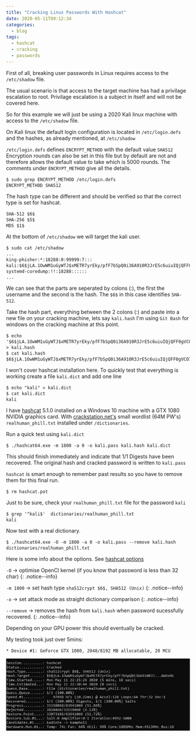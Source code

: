```yaml
---
title: "Cracking Linux Passwords With Hashcat"
date: 2020-05-11T09:12:34
categories:
  - blog
tags:
  - hashcat
  - cracking
  - passwords
---
```


First of all, breaking user passwords in Linux requires access to the `/etc/shadow` file.

The usual scenario is that access to the target machine has had a privilage escalation to root. Privilage escalation is a subject in itself and will not be covered here.

So for this example we will just be using a 2020 Kali linux machine with access to the `/etc/shadow` file.

On Kali linux the default login configuration is located in `/etc/login.defs` and the hashes, as already mentioned, at `/etc/shadow`

`/etc/login.defs` defines `ENCRYPT_METHOD` with the default value `SHA512` Encryption rounds can also be set in this file but by default are not and therefore allows the default value to take which is 5000 rounds. The comments under `ENCRYPT_METHOD` give all the details.

```
$ sudo grep ENCRYPT_METHOD /etc/login.defs
ENCRYPT_METHOD SHA512
```

The hash type can be different and should be verified so that the correct type is set for hashcat.

```
SHA-512 $6$
SHA-256 $5$
MD5 $1$
```

At the bottom of `/etc/shadow` we will target the kali user.

```
$ sudo cat /etc/shadow
...
king-phisher:*:18288:0:99999:7:::
kali:$6$jLA.1OwWM1uGyWTJ$xMETR7yrEky/pfF7bSpQ0i36A910R3JrE5c6uiuIQjQFF0gVCO7Hum.zI1lDsEZcjM07syG7B1ggxhtdAW9xN1:18288:0:99999:7:::
systemd-coredump:!!:18288::::::
...
```

We can see that the parts are seperated by colons (:), the first the username and the second is the hash. The `$6$` in this case identifies `SHA-512`.

Take the hash part, everything between the 2 colons (:) and paste into a new file on your cracking machine, lets say `kali.hash` I'm using `Git Bash` for windows on the cracking machine at this point. 

```
$ echo '$6$jLA.1OwWM1uGyWTJ$xMETR7yrEky/pfF7bSpQ0i36A910R3JrE5c6uiuIQjQFF0gVCO7Hum.zI1lDsEZcjM07syG7B1ggxhtdAW9xN1' > kali.hash
$ cat kali.hash
$6$jLA.1OwWM1uGyWTJ$xMETR7yrEky/pfF7bSpQ0i36A910R3JrE5c6uiuIQjQFF0gVCO7Hum.zI1lDsEZcjM07syG7B1ggxhtdAW9xN1
```

I won't cover hashcat installation here. To quickly test that everything is working create a file `kali.dict` and add one line
```
$ echo "kali" > kali.dict
$ cat kali.dict
kali
```

I have [hashcat](https://hashcat.net/hashcat/) 5.1.0 installed on a Windows 10 machine with a GTX 1080 NVIDIA graphics card. With [crackstation.net's](https://crackstation.net/crackstation-wordlist-password-cracking-dictionary.htm) small wordlist (64M PW's) `realhuman_phill.txt` installed under `/dictionaries`.

Run a quick test using `kali.dict`
```
$ ./hashcat64.exe -m 1800 -a 0 -o kali.pass kali.hash kali.dict
```

This should finish immediately and indicate that 1/1 Digests have been recovered. The original hash and cracked password is written to `kali.pass`

`hashcat` is smart enough to remember past results so you have to remove them for this final run.
```
$ rm hashcat.pot
```

Just to be sure, check your `realhuman_phill.txt` file for the password `kali`
```
$ grep '^kali$'  dictionaries/realhuman_phill.txt
kali
```

Now test with a real dictionary.
```
$ ./hashcat64.exe -O -m 1800 -a 0 -o kali.pass --remove kali.hash dictionaries/realhuman_phill.txt
```

Here is some info about the options. See [hashcat options](https://hashcat.net/wiki/doku.php?id=hashcat#options)

`-O` -> optimise OpenCl kernel (if you know that password is less than 32 char)
{: .notice--info}

`-m 1800` -> set hash type `sha512crypt $6$, SHA512 (Unix)`
{: .notice--info}

`-o` -> set attack mode as straight dictionary comparison
{: .notice--info}

`--remove` -> removes the hash from `kali.hash` when password sucessfully recovered.
{: .notice--info}

Depending on your GPU power this should eventually be cracked.

My testing took just over 5mins:
```
* Device #1: GeForce GTX 1080, 2048/8192 MB allocatable, 20 MCU
```
![alt text](\assets\images\hashcat-kali1.jpg)

